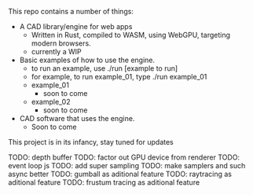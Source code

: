 This repo contains a number of things:
- A CAD library/engine for web apps
  - Written in Rust, compiled to WASM, using WebGPU, targeting modern browsers.
  - currently a WIP
- Basic examples of how to use the engine.
  - to run an example, use ./run [example to run]
  - for example, to run example_01, type ./run example_01
  - example_01
    - soon to come
  - example_02
    - soon to come
- CAD software that uses the engine.
  - Soon to come

This project is in its infancy, stay tuned for updates

TODO: depth buffer
TODO: factor out GPU device from renderer
TODO: event loop js
TODO: add super sampling
TODO: make samplers and such async better
TODO: gumball as aditional feature
TODO: raytracing as aditional feature
TODO: frustum tracing as aditional feature
